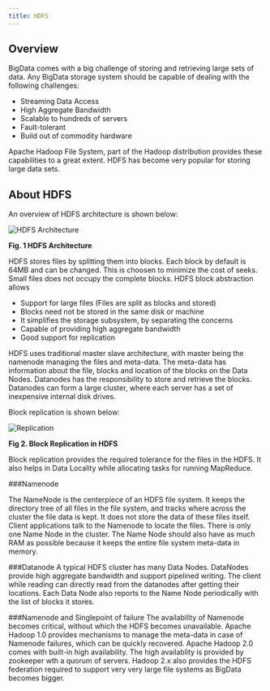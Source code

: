 ```yaml
---
title: HDFS
---
```


Overview
--------
BigData comes with a big challenge of storing and retrieving large sets of data. Any BigData storage system should be capable of dealing with the following challenges:

* Streaming Data Access
* High Aggregate Bandwidth
* Scalable to hundreds of servers
* Fault-tolerant
* Build out of commodity hardware

Apache Hadoop File System, part of the Hadoop distribution provides these capabilities to a great extent. HDFS has become very popular for storing large data sets.

About HDFS
----------

An overview of HDFS architecture is shown below:

![HDFS Architecture](/images/hdfs-diagram.png)

**Fig. 1 HDFS Architecture**

HDFS stores files by splitting them into blocks. Each block by default is 64MB and can be changed. This is choosen to minimize the cost of seeks. Small files does not occupy the complete blocks. HDFS block abstraction allows 

* Support for large files (Files are split as blocks and stored)
* Blocks need not be stored in the same disk or machine
* It simplifies the storage subsystem, by separating the concerns
* Capable of providing high aggregate bandwidth
* Good support for replication

HDFS uses traditional master slave architecture, with master being the namenode managing the files and meta-data. The meta-data has information about the file, blocks and location of the blocks on the Data Nodes. Datanodes has the responsibility to store and retrieve the blocks. Datanodes can form a large cluster, where each server has a set of inexpensive internal disk drives.

Block replication is shown below:

![Replication](/images/introduction/replication.png)

**Fig 2. Block Replication in HDFS**

Block replication provides the required tolerance for the files in the HDFS. It also helps in Data Locality while allocating tasks for running MapReduce.

###Namenode

The NameNode is the centerpiece of an HDFS file system. It keeps the directory tree of all files in the file system, and tracks where across the cluster the file data is kept. It does not store the data of these files itself. Client applications talk to the Namenode to locate the files. There is only one Name Node in the cluster.
The Name Node should also have as much RAM as possible because it keeps the entire file system meta-data in memory.

###Datanode
A typical HDFS cluster has many Data Nodes. DataNodes provide high aggregate bandwidth and support pipelined writing. The client while reading can directly read from the datanodes after getting their locations. Each Data Node also reports to the Name Node periodically with the list of blocks it stores.

###Namenode and Singlepoint of failure
The availability of Namenode becomes critical, without which the HDFS becomes unavailable. Apache Hadoop 1.0 provides mechanisms to manage the meta-data in case of Namenode failures, which can be quickly recovered.
Apache Hadoop 2.0 comes with built-in high availability. The high availablity is provided by zookeeper wth a quorum of servers. Hadoop 2.x also provides the HDFS federation required to support very very large file systems as BigData becomes bigger.
